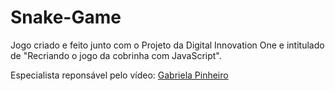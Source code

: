 # Snake-Game
Jogo criado e feito junto com o Projeto da Digital Innovation One e intitulado de "Recriando o jogo da cobrinha com JavaScript".

Especialista reponsável pelo vídeo: <a href="https://www.linkedin.com/in/gabrielapinheiro129/">Gabriela Pinheiro</a>
